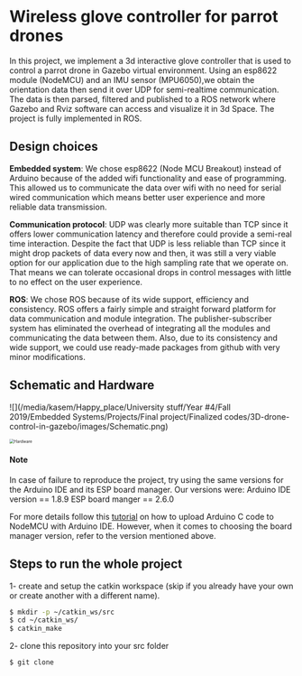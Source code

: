 # Wireless glove controller for parrot drones 
In this project, we implement a 3d interactive glove controller that is used to control a parrot drone in Gazebo virtual environment. Using an esp8622 module (NodeMCU) and an IMU sensor (MPU6050),we obtain the orientation data then send it over UDP for semi-realtime communication. The data is then parsed, filtered and published to a ROS network where Gazebo and Rviz software can access and visualize it in 3d Space. The project is fully implemented in ROS.

## Design choices

**Embedded system**: We chose esp8622 (Node MCU Breakout) instead of Arduino because of the added wifi functionality and ease of programming. This allowed us to communicate the data over wifi with no need for serial wired communication which means better user experience and more reliable data transmission. 

**Communication protocol**: UDP was clearly more suitable than TCP since it offers lower communication latency and therefore could provide a semi-real time interaction. Despite the fact that UDP is less reliable than TCP since it might drop packets of data every now and then, it was still a very viable option for our application due to the high sampling rate that we operate on. That means we can tolerate occasional drops in control messages with little to no effect on the user experience. 

**ROS**: We chose ROS because of its wide support, efficiency and consistency. ROS offers a fairly simple and straight forward platform for data communication and module integration. The publisher-subscriber system has eliminated the overhead of integrating all the modules and communicating the data between them. Also, due to its consistency and wide support, we could use ready-made packages from github with very minor modifications. 

## Schematic and Hardware

![](/media/kasem/Happy_place/University stuff/Year #4/Fall 2019/Embedded Systems/Projects/Final project/Finalized codes/3D-drone-control-in-gazebo/images/Schematic.png)

<img src="/media/kasem/Happy_place/University stuff/Year #4/Fall 2019/Embedded Systems/Projects/Final project/Finalized codes/3D-drone-control-in-gazebo/images/Hardware.jpg" alt="Hardware" style="zoom:50%;" />

#### Note

In case of failure to reproduce the project, try using the same versions for the Arduino IDE and its ESP board manager. Our versions were: 
Arduino IDE version == 1.8.9
ESP board manger == 2.6.0

For more details follow this [tutorial](https://randomnerdtutorials.com/how-to-install-esp8266-board-arduino-ide/) on how to upload Arduino C code to NodeMCU with Arduino IDE. However, when it comes to choosing the board manager version, refer to the version mentioned above. 

## Steps to run the whole project

1- create and setup the catkin workspace (skip if you already have your own or create another with a different name).

```bash
$ mkdir -p ~/catkin_ws/src
$ cd ~/catkin_ws/
$ catkin_make
```

2- clone this repository into your src folder

```bash
$ git clone 
```



